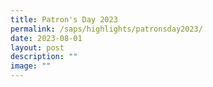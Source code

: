 ```yaml
---
title: Patron's Day 2023
permalink: /saps/highlights/patronsday2023/
date: 2023-08-01
layout: post
description: ""
image: ""
---
```

